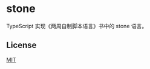 # stone

TypeScript 实现《两周自制脚本语言》书中的 stone 语言。

## License

[MIT](https://github.com/SyMind/stone/blob/main/LICENSE)
